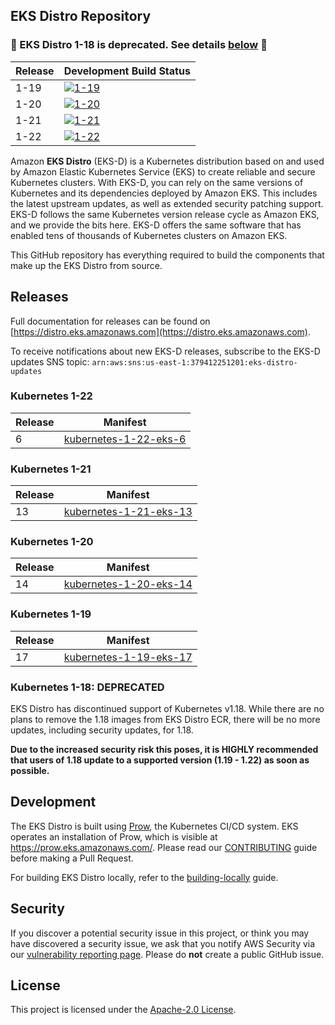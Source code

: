 ## EKS Distro Repository

### 🚨 EKS Distro 1-18 is deprecated. See details [below](#kubernetes-1-18-deprecated) 🚨

| Release | Development Build Status |
| --- | --- |
| 1-19 | [![1-19](https://prow.eks.amazonaws.com/badge.svg?jobs=build-1-19-postsubmit)](https://prow.eks.amazonaws.com/?job=build-1-19-postsubmit) |
| 1-20 | [![1-20](https://prow.eks.amazonaws.com/badge.svg?jobs=build-1-20-postsubmit)](https://prow.eks.amazonaws.com/?job=build-1-20-postsubmit) |
| 1-21 | [![1-21](https://prow.eks.amazonaws.com/badge.svg?jobs=build-1-21-postsubmit)](https://prow.eks.amazonaws.com/?job=build-1-21-postsubmit) |
| 1-22 | [![1-22](https://prow.eks.amazonaws.com/badge.svg?jobs=build-1-22-postsubmit)](https://prow.eks.amazonaws.com/?job=build-1-22-postsubmit) |

Amazon **EKS Distro** (EKS-D) is a Kubernetes distribution based on and used by
Amazon Elastic Kubernetes Service (EKS) to create reliable and secure Kubernetes
clusters. With EKS-D, you can rely on the same versions of Kubernetes and its
dependencies deployed by Amazon EKS. This includes the latest upstream updates,
as well as extended security patching support. EKS-D follows the same Kubernetes
version release cycle as Amazon EKS, and we provide the bits here. EKS-D offers
the same software that has enabled tens of thousands of Kubernetes clusters on
Amazon EKS.

This GitHub repository has everything required to build the components that make
up the EKS Distro from source.

## Releases

Full documentation for releases can be found on [https://distro.eks.amazonaws.com](https://distro.eks.amazonaws.com).

To receive notifications about new EKS-D releases, subscribe to the EKS-D updates SNS topic: 
`arn:aws:sns:us-east-1:379412251201:eks-distro-updates`

### Kubernetes 1-22

| Release | Manifest |
| --- | --- |
| 6 | [kubernetes-1-22-eks-6](https://distro.eks.amazonaws.com/kubernetes-1-22/kubernetes-1-22-eks-6.yaml) |

### Kubernetes 1-21

| Release | Manifest |
| --- | --- |
| 13 | [kubernetes-1-21-eks-13](https://distro.eks.amazonaws.com/kubernetes-1-21/kubernetes-1-21-eks-13.yaml) |

### Kubernetes 1-20

| Release | Manifest |
| --- | --- |
| 14 | [kubernetes-1-20-eks-14](https://distro.eks.amazonaws.com/kubernetes-1-20/kubernetes-1-20-eks-14.yaml) |

### Kubernetes 1-19

| Release | Manifest |
| --- | --- |
| 17 | [kubernetes-1-19-eks-17](https://distro.eks.amazonaws.com/kubernetes-1-19/kubernetes-1-19-eks-17.yaml) |

### Kubernetes 1-18: DEPRECATED

EKS Distro has discontinued support of Kubernetes v1.18. While there are no
plans to remove the 1.18 images from EKS Distro ECR, there will be no more 
updates, including security updates, for 1.18.

**Due to the increased security risk this poses, it is HIGHLY recommended that
users of 1.18 update to a supported version (1.19 - 1.22) as soon as possible.**

## Development

The EKS Distro is built using
[Prow](https://github.com/kubernetes/test-infra/tree/master/prow), the
Kubernetes CI/CD system. EKS operates an installation of Prow, which is visible
at https://prow.eks.amazonaws.com/. Please read our
[CONTRIBUTING](CONTRIBUTING.md) guide before making a Pull Request.

For building EKS Distro locally, refer to the 
[building-locally](docs/development/building-locally.md) guide.

## Security

If you discover a potential security issue in this project, or think you may
have discovered a security issue, we ask that you notify AWS Security via our
[vulnerability reporting page](http://aws.amazon.com/security/vulnerability-reporting/).
Please do **not** create a public GitHub issue.

## License

This project is licensed under the [Apache-2.0 License](LICENSE).
